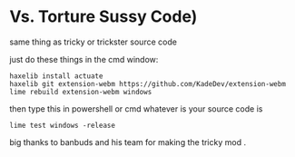 # Vs. Torture Sussy Code)

same thing as tricky or trickster source code

just do these things in the cmd window:

```
haxelib install actuate
haxelib git extension-webm https://github.com/KadeDev/extension-webm
lime rebuild extension-webm windows
```
then type this in powershell or cmd whatever is your source code is

```
lime test windows -release
```


big thanks to banbuds and his team for making the tricky mod .
